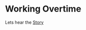# Working Overtime

  Lets hear the [Story](https://kodekloud.com/courses/873064/lectures/17074642)



